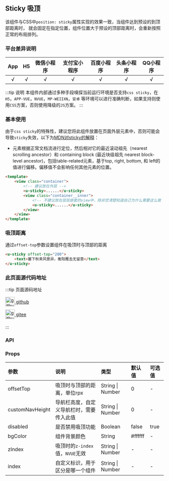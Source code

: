 ## Sticky 吸顶 <to-api/>

<demo-model url="/pages/componentsA/sticky/sticky"></demo-model>


该组件与CSS中`position: sticky`属性实现的效果一致，当组件达到预设的到顶部距离时，
就会固定在指定位置，组件位置大于预设的顶部距离时，会重新按照正常的布局排列。

### 平台差异说明

|App|H5	|微信小程序	|支付宝小程序		|百度小程序	|头条小程序	|QQ小程序	|
|:-:|:-:|:-:		|:-:			|:-:		|:-:		|:-:		|
|√	|√	|√			|√				|√			|√			|√			|

:::tip 说明
本组件内部通过多种手段嗅探当前运行环境是否支持`css sticky`，在`H5`，`APP-VUE`，`NVUE`，`MP-WEIIXN`，`安卓`
等环境可以进行准确判断，如果支持则使用`CSS`方案，否则使用降级的`JS`方案。
:::

### 基本使用

由于`css sticky`的特殊性，建议您将此组件放置在页面外层元素中，否则可能会导致`sticky`失效，以下为[MDN对sticky的解释](https://developer.mozilla.org/zh-CN/docs/Web/CSS/position)：  
- 元素根据正常文档流进行定位，然后相对它的最近滚动祖先（nearest scrolling ancestor）和 containing block (最近块级祖先 nearest block-level ancestor)，包括table-related元素，基于top, right, bottom, 和 left的值进行偏移。偏移值不会影响任何其他元素的位置。

```html
<template>
	<view class="container">
		<!-- 建议放在外层 -->
		<u-sticky>......</u-sticky>
		<view class="container__inner">
			<!-- 不建议放在层层嵌套的view中，除非您清楚知道自己为什么需要这么做 -->
			<u-sticky>......</u-sticky>
		</view>
	</view>
</template>
```

### 吸顶距离

通过`offset-top`参数设置组件在吸顶时与顶部的距离

```html
<u-sticky offset-top="200">
	<text>塞下秋来风景异，衡阳雁去无留意</text>
</u-sticky>
```

### 此页面源代码地址

:::tip 页面源码地址
<br/>

<a href="https://github.com/umicro/uView2.0/blob/master/pages/componentsA/sticky/sticky.nvue" target="_blank" style="display: flex;align-items: center">
   <img height="30" src="https://vkceyugu.cdn.bspapp.com/VKCEYUGU-8f7e1d02-dcb1-46ba-90db-ae32fea44f22/4b2bf3e5-68ad-4a15-b0d1-00b7a5246eab.png" title="github" width="30"/>&nbsp;github
</a>

<a href="https://gitee.com/umicro/uView2.0/blob/master/pages/componentsA/sticky/sticky.nvue" target="_blank" style="display: flex;align-items: center;margin-top: 10px">
   <img height="30" src="https://vkceyugu.cdn.bspapp.com/VKCEYUGU-8f7e1d02-dcb1-46ba-90db-ae32fea44f22/0d0bc2dc-64e3-4ea1-a641-9c23d198e36d.png" title="github" width="30"/>&nbsp;gitee
</a>

<br/>
:::

### API

### Props

| 参数				| 说明									| 类型					| 默认值		|  可选值	|
|:-					|:-										|:-						|:-			|:-			|
| offsetTop			| 吸顶时与顶部的距离，单位rpx				| String &#124; Number	| 0			| -			|
| customNavHeight	| 导航栏高度，自定义导航栏时，需要传入此值	| String &#124; Number	| 0			| -			|
| disabled			| 是否禁用吸顶功能						| Boolean				| false		| true		|
| bgColor			| 组件背景颜色							| String				| #ffffff	| -			|
| zIndex			| 吸顶时的`z-index`值，`NVUE`无效			| String &#124; Number	| -			| -			|
| index				| 自定义标识，用于区分是哪一个组件			| String &#124; Number	| -			| -			|

